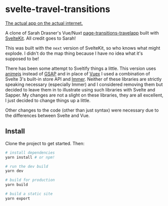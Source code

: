 # svelte-travel-transitions

[The actual app on the actual internet.](https://svelte-travel.netlify.com/)

A clone of Sarah Drasner's Vue/Nuxt [page-transitions-travelapp](https://github.com/sdras/page-transitions-travelapp) built with [SvelteKit](https://sapper.svelte.technology/). All credit goes to Sarah!

This was built with the `next` version of SvelteKit, so who knows what might explode. I didn't do the map thing because I have no idea what it's supposed to be!

There has been some attempt to Sveltify things a little. This version uses [animejs](http://animejs.com/) instead of [GSAP](https://greensock.com/) and in place of [Vuex](https://vuex.vuejs.org/) I used a combination of Svelte 3's built-in store API and [Immer](https://github.com/mweststrate/immer). Neither of these libraries are strictly speaking necessary (especially Immer) and I considered removing them but decided to leave them in to illustrate using such libraries with Svelte and Sapper. My changes are not a slight on these libraries, they are all excellent, I just decided to change things up a little.

Other changes to the code (other than just syntax) were necessary due to the differences between Svelte and Vue.

## Install

Clone the project to get started. Then:

```bash
# install dependencies
yarn install # or npm!

# run the dev build
yarn dev

# build for production
yarn build

# build a static site
yarn export
```
